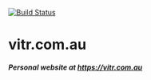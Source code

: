 [![Build Status](https://travis-ci.org/vitr/vitr.com.au.svg?branch=master)](https://travis-ci.org/vitr/vvitr.com.au)

# vitr.com.au 
##### Personal website at https://vitr.com.au
